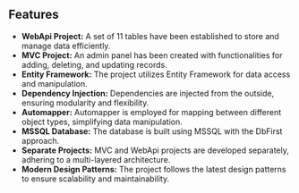 ## Features

- **WebApi Project:** A set of 11 tables have been established to store and manage data efficiently.
- **MVC Project:** An admin panel has been created with functionalities for adding, deleting, and updating records.
- **Entity Framework:** The project utilizes Entity Framework for data access and manipulation.
- **Dependency Injection:** Dependencies are injected from the outside, ensuring modularity and flexibility.
- **Automapper:** Automapper is employed for mapping between different object types, simplifying data manipulation.
- **MSSQL Database:** The database is built using MSSQL with the DbFirst approach.
- **Separate Projects:** MVC and WebApi projects are developed separately, adhering to a multi-layered architecture.
- **Modern Design Patterns:** The project follows the latest design patterns to ensure scalability and maintainability.

